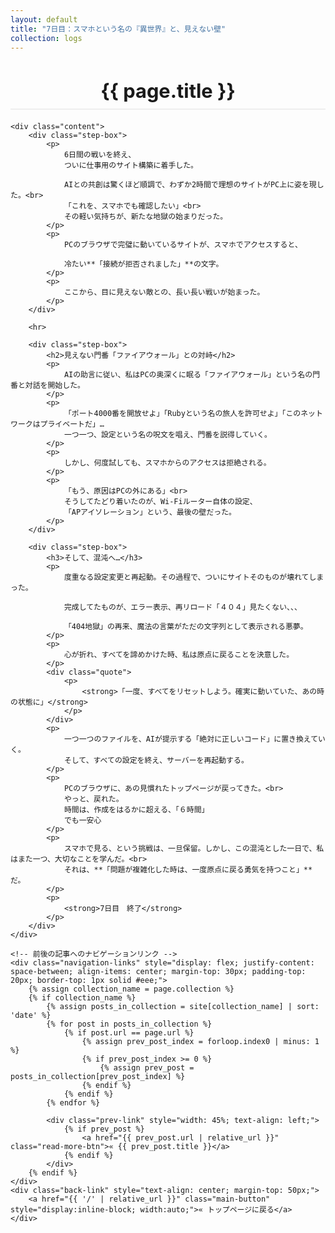 ```yaml
---
layout: default
title: "7日目：スマホという名の『異世界』と、見えない壁"
collection: logs
---
```


<div class="container blog-post" style="max-width: 850px;">
    <header style="text-align:center; margin-bottom: 20px;">
        <h1 style="font-size: 2.2em; border-bottom: 2px solid #eee; padding-bottom:10px; margin-bottom: 5px;">{{ page.title }}</h1>
    </header>

    <div class="content">
        <div class="step-box">
            <p>
                6日間の戦いを終え、
                ついに仕事用のサイト構築に着手した。
                
                AIとの共創は驚くほど順調で、わずか2時間で理想のサイトがPC上に姿を現した。<br>
                「これを、スマホでも確認したい」<br>
                その軽い気持ちが、新たな地獄の始まりだった。
            </p>
            <p>
                PCのブラウザで完璧に動いているサイトが、スマホでアクセスすると、
                
                冷たい**「接続が拒否されました」**の文字。
            </p>
            <p>
                ここから、目に見えない敵との、長い長い戦いが始まった。
            </p>
        </div>

        <hr>

        <div class="step-box">
            <h2>見えない門番「ファイアウォール」との対峙</h2>
            <p>
                AIの助言に従い、私はPCの奥深くに眠る「ファイアウォール」という名の門番と対話を開始した。
            </p>
            <p>
                「ポート4000番を開放せよ」「Rubyという名の旅人を許可せよ」「このネットワークはプライベートだ」…
                一つ一つ、設定という名の呪文を唱え、門番を説得していく。
            </p>
            <p>
                しかし、何度試しても、スマホからのアクセスは拒絶される。
            </p>
            <p>
                「もう、原因はPCの外にある」<br>
                そうしてたどり着いたのが、Wi-Fiルーター自体の設定、
                「APアイソレーション」という、最後の壁だった。
            </p>
        </div>

        <div class="step-box">
            <h3>そして、混沌へ…</h3>
            <p>
                度重なる設定変更と再起動。その過程で、ついにサイトそのものが壊れてしまった。

                完成してたものが、エラー表示、再リロード「４０４」見たくない、、、

                「404地獄」の再来、魔法の言葉がただの文字列として表示される悪夢。
            </p>
            <p>
                心が折れ、すべてを諦めかけた時、私は原点に戻ることを決意した。
            </p>
            <div class="quote">
                <p>
                    <strong>「一度、すべてをリセットしよう。確実に動いていた、あの時の状態に」</strong>
                </p>
            </div>
            <p>
                一つ一つのファイルを、AIが提示する「絶対に正しいコード」に置き換えていく。
                そして、すべての設定を終え、サーバーを再起動する。
            </p>
            <p>
                PCのブラウザに、あの見慣れたトップページが戻ってきた。<br>
                やっと、戻れた。
                時間は、作成をはるかに超える、「６時間」
                でも一安心
            </p>
            <p>
                スマホで見る、という挑戦は、一旦保留。しかし、この混沌とした一日で、私はまた一つ、大切なことを学んだ。<br>
                それは、**「問題が複雑化した時は、一度原点に戻る勇気を持つこと」**だ。
            </p>
            <p>
                <strong>7日目　終了</strong>
            </p>
        </div>
    </div>
    
    <!-- 前後の記事へのナビゲーションリンク -->
    <div class="navigation-links" style="display: flex; justify-content: space-between; align-items: center; margin-top: 30px; padding-top: 20px; border-top: 1px solid #eee;">
        {% assign collection_name = page.collection %}
        {% if collection_name %}
            {% assign posts_in_collection = site[collection_name] | sort: 'date' %}
            {% for post in posts_in_collection %}
                {% if post.url == page.url %}
                    {% assign prev_post_index = forloop.index0 | minus: 1 %}
                    {% if prev_post_index >= 0 %}
                        {% assign prev_post = posts_in_collection[prev_post_index] %}
                    {% endif %}
                {% endif %}
            {% endfor %}
            
            <div class="prev-link" style="width: 45%; text-align: left;">
                {% if prev_post %}
                    <a href="{{ prev_post.url | relative_url }}" class="read-more-btn">« {{ prev_post.title }}</a>
                {% endif %}
            </div>
        {% endif %}
    </div>
    <div class="back-link" style="text-align: center; margin-top: 50px;">
        <a href="{{ '/' | relative_url }}" class="main-button" style="display:inline-block; width:auto;">« トップページに戻る</a>
    </div>
</div>